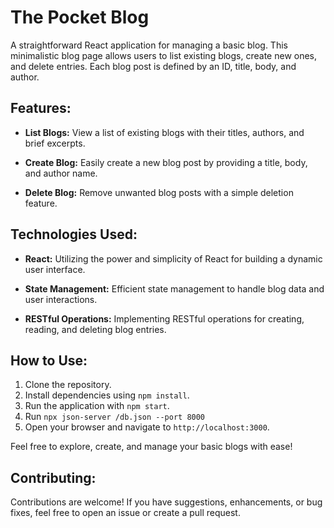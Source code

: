 # The Pocket Blog

A straightforward React application for managing a basic blog. This minimalistic blog page allows users to list existing blogs, create new ones, and delete entries. Each blog post is defined by an ID, title, body, and author.

## Features:

- **List Blogs:** View a list of existing blogs with their titles, authors, and brief excerpts.

- **Create Blog:** Easily create a new blog post by providing a title, body, and author name.

- **Delete Blog:** Remove unwanted blog posts with a simple deletion feature.

## Technologies Used:

- **React:** Utilizing the power and simplicity of React for building a dynamic user interface.

- **State Management:** Efficient state management to handle blog data and user interactions.

- **RESTful Operations:** Implementing RESTful operations for creating, reading, and deleting blog entries.

## How to Use:

1. Clone the repository.
2. Install dependencies using `npm install`.
3. Run the application with `npm start`.
4. Run `npx json-server /db.json --port 8000`
5. Open your browser and navigate to `http://localhost:3000`.

Feel free to explore, create, and manage your basic blogs with ease!

## Contributing:

Contributions are welcome! If you have suggestions, enhancements, or bug fixes, feel free to open an issue or create a pull request.